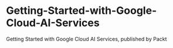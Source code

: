 # Getting-Started-with-Google-Cloud-AI-Services
Getting Started with Google Cloud AI Services, published by Packt
